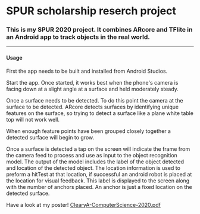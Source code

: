 # SPUR scholarship reserch project
### This is my SPUR 2020 project.  It combines ARcore and TFlite in an Android app to track objects in the real world.
---

#### Usage

First the app needs to be built and installed from Android Studios.

Start the app.  Once started, it works best when the phone's camera is facing down at a slight angle at a surface and held moderately steady.  


Once a surface needs to be detected.  To do this point the camera at the surface to be detected.  ARcore detects surfaces by identifying unique features on the surface, 
so trying to detect a surface like a plane white table top will not work well.

When enough feature points have been grouped closely together a detected surface will begin to grow.

Once a surface is detected a tap on the screen will indicate the frame from the camera feed to process and use as input to the object recognition model.
The output of the model includes the label of the object detected and location of the detected object.  The location information is used to preform a hitTest at that location, if
successful an android robot is placed at the location for visual feedback.
This label is displayed to the screen along with the number of anchors placed.  An anchor is just a fixed location on the detected surface.  

Have a look at my poster!
[ClearyA-ComputerScience-2020.pdf](https://github.com/physine/SPUR/files/5299304/ClearyA-ComputerScience-2020.pdf)
